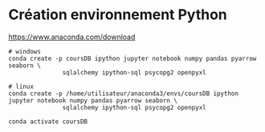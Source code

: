 # Création environnement Python

https://www.anaconda.com/download

```shell
# windows 
conda create -p coursDB ipython jupyter notebook numpy pandas pyarrow seaborn \
               sqlalchemy ipython-sql psycopg2 openpyxl
               
# linux               
conda create -p /home/utilisateur/anaconda3/envs/coursDB ipython jupyter notebook numpy pandas pyarrow seaborn \
               sqlalchemy ipython-sql psycopg2 openpyxl
               
conda activate coursDB

```